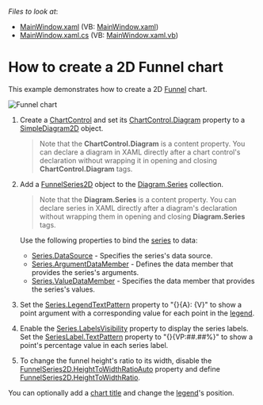 <!-- default file list -->
*Files to look at*:

* [MainWindow.xaml](./CS/FunnelChart/MainWindow.xaml) (VB: [MainWindow.xaml](./VB/FunnelChart/MainWindow.xaml))
* [MainWindow.xaml.cs](./CS/FunnelChart/MainWindow.xaml.cs) (VB: [MainWindow.xaml.vb](./VB/FunnelChart/MainWindow.xaml.vb))

<!-- default file list end -->

# How to create a 2D Funnel chart

This example demonstrates how to create a 2D [Funnel](https://docs.devexpress.com/WPF/17091/controls-and-libraries/charts-suite/chart-control/fundamentals/series-fundamentals/2d-series-types/funnel-series) chart.

![Funnel chart](Images/funnel-example.png)

1. Create a [ChartControl](https://docs.devexpress.com/WPF/DevExpress.Xpf.Charts.ChartControl) and set its [ChartControl.Diagram](https://docs.devexpress.com/WPF/DevExpress.Xpf.Charts.ChartControl.Diagram) property to a [SimpleDiagram2D](https://docs.devexpress.com/WPF/DevExpress.Xpf.Charts.SimpleDiagram2D) object.

    > Note that the **ChartControl.Diagram** is a content property. You can declare a diagram in XAML directly after a chart control's declaration without wrapping it in opening and closing **ChartControl.Diagram** tags.

2. Add a [FunnelSeries2D](https://docs.devexpress.com/WPF/DevExpress.Xpf.Charts.FunnelSeries2D) object to the [Diagram.Series](https://docs.devexpress.com/WPF/DevExpress.Xpf.Charts.Diagram.Series) collection.

    > Note that the **Diagram.Series** is a content property. You can declare series in XAML directly after a diagram's declaration without wrapping them in opening and closing **Diagram.Series** tags.

    Use the following properties to bind the [series](https://docs.devexpress.com/WPF/6339/controls-and-libraries/charts-suite/chart-control/chart-elements/series) to data:

    * [Series.DataSource](https://docs.devexpress.com/WPF/DevExpress.Xpf.Charts.Series.DataSource) - Specifies the series's data source.
    * [Series.ArgumentDataMember](https://docs.devexpress.com/WPF/DevExpress.Xpf.Charts.Series.ArgumentDataMember) - Defines the data member that provides the series's arguments.
    * [Series.ValueDataMember](https://docs.devexpress.com/WPF/DevExpress.Xpf.Charts.Series.ValueDataMember) - Specifies the data member that provides the series's values.

3. Set the [Series.LegendTextPattern](https://docs.devexpress.com/WPF/DevExpress.Xpf.Charts.Series.LegendTextPattern) property to "{}{A}: {V}" to show a point argument with a corresponding value for each point in the [legend](https://docs.devexpress.com/WPF/6343/controls-and-libraries/charts-suite/chart-control/chart-elements/legends).

4. Enable the [Series.LabelsVisibility](https://docs.devexpress.com/WPF/DevExpress.Xpf.Charts.Series.LabelsVisibility) property to display the series labels. Set the [SeriesLabel.TextPattern](https://docs.devexpress.com/WPF/DevExpress.Xpf.Charts.SeriesLabel.TextPattern) property to "{}{VP:##.##%}" to show a point's percentage value in each series label.

5. To change the funnel height's ratio to its width, disable the [FunnelSeries2D.HeightToWidthRatioAuto](https://docs.devexpress.com/WPF/DevExpress.Xpf.Charts.FunnelSeries2D.HeightToWidthRatioAuto) property and define [FunnelSeries2D.HeightToWidthRatio](https://docs.devexpress.com/WPF/DevExpress.Xpf.Charts.FunnelSeries2D.HeightToWidthRatio).

You can optionally add a [chart title](https://docs.devexpress.com/WPF/7844/controls-and-libraries/charts-suite/chart-control/chart-elements/chart-titles) and change the [legend](https://docs.devexpress.com/WPF/6343/controls-and-libraries/charts-suite/chart-control/chart-elements/legends)'s position.
